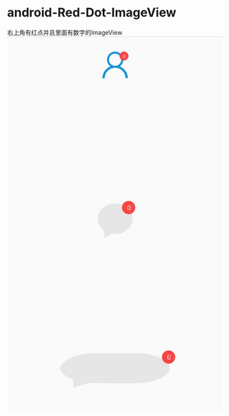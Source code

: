 # android-Red-Dot-ImageView
右上角有红点并且里面有数字的ImageView
![image](https://github.com/a617770432/android-Red-Dot-ImageView/blob/master/screenshots/example.jpg?raw=true)
